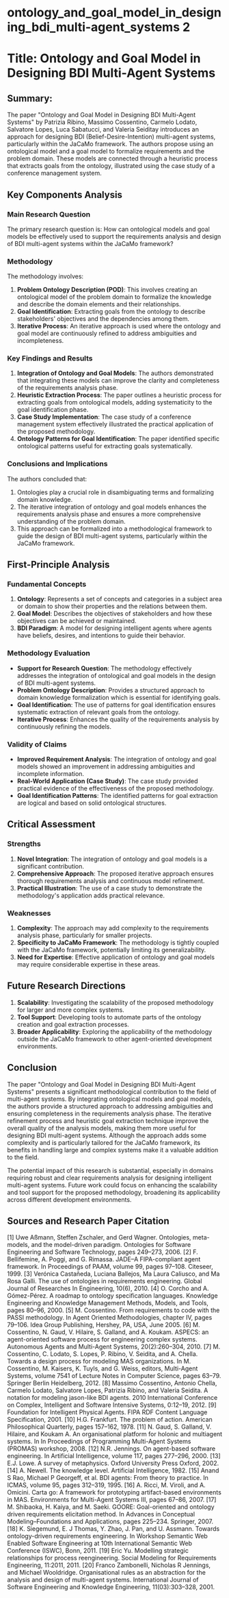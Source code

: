 # ontology_and_goal_model_in_designing_bdi_multi-agent_systems 2

# Title: Ontology and Goal Model in Designing BDI Multi-Agent Systems

## Summary:
The paper "Ontology and Goal Model in Designing BDI Multi-Agent Systems" by Patrizia Ribino, Massimo Cossentino, Carmelo Lodato, Salvatore Lopes, Luca Sabatucci, and Valeria Seiditay introduces an approach for designing BDI (Belief-Desire-Intention) multi-agent systems, particularly within the JaCaMo framework. The authors propose using an ontological model and a goal model to formalize requirements and the problem domain. These models are connected through a heuristic process that extracts goals from the ontology, illustrated using the case study of a conference management system.

## Key Components Analysis

### Main Research Question
The primary research question is: How can ontological models and goal models be effectively used to support the requirements analysis and design of BDI multi-agent systems within the JaCaMo framework?

### Methodology

The methodology involves:
1. **Problem Ontology Description (POD)**: This involves creating an ontological model of the problem domain to formalize the knowledge and describe the domain elements and their relationships.
2. **Goal Identification**: Extracting goals from the ontology to describe stakeholders' objectives and the dependencies among them.
3. **Iterative Process**: An iterative approach is used where the ontology and goal model are continuously refined to address ambiguities and incompleteness.

### Key Findings and Results

1. **Integration of Ontology and Goal Models**: The authors demonstrated that integrating these models can improve the clarity and completeness of the requirements analysis phase.
2. **Heuristic Extraction Process**: The paper outlines a heuristic process for extracting goals from ontological models, adding systematicity to the goal identification phase.
3. **Case Study Implementation**: The case study of a conference management system effectively illustrated the practical application of the proposed methodology.
4. **Ontology Patterns for Goal Identification**: The paper identified specific ontological patterns useful for extracting goals systematically.

### Conclusions and Implications

The authors concluded that:
1. Ontologies play a crucial role in disambiguating terms and formalizing domain knowledge.
2. The iterative integration of ontology and goal models enhances the requirements analysis phase and ensures a more comprehensive understanding of the problem domain.
3. This approach can be formalized into a methodological framework to guide the design of BDI multi-agent systems, particularly within the JaCaMo framework.

## First-Principle Analysis

### Fundamental Concepts

1. **Ontology**: Represents a set of concepts and categories in a subject area or domain to show their properties and the relations between them.
2. **Goal Model**: Describes the objectives of stakeholders and how these objectives can be achieved or maintained.
3. **BDI Paradigm**: A model for designing intelligent agents where agents have beliefs, desires, and intentions to guide their behavior.

### Methodology Evaluation

- **Support for Research Question**: The methodology effectively addresses the integration of ontological and goal models in the design of BDI multi-agent systems.
- **Problem Ontology Description**: Provides a structured approach to domain knowledge formalization which is essential for identifying goals.
- **Goal Identification**: The use of patterns for goal identification ensures systematic extraction of relevant goals from the ontology.
- **Iterative Process**: Enhances the quality of the requirements analysis by continuously refining the models.

### Validity of Claims

- **Improved Requirement Analysis**: The integration of ontology and goal models showed an improvement in addressing ambiguities and incomplete information.
- **Real-World Application (Case Study)**: The case study provided practical evidence of the effectiveness of the proposed methodology.
- **Goal Identification Patterns**: The identified patterns for goal extraction are logical and based on solid ontological structures.

## Critical Assessment

### Strengths

1. **Novel Integration**: The integration of ontology and goal models is a significant contribution.
2. **Comprehensive Approach**: The proposed iterative approach ensures thorough requirements analysis and continuous model refinement.
3. **Practical Illustration**: The use of a case study to demonstrate the methodology's application adds practical relevance.

### Weaknesses

1. **Complexity**: The approach may add complexity to the requirements analysis phase, particularly for smaller projects.
2. **Specificity to JaCaMo Framework**: The methodology is tightly coupled with the JaCaMo framework, potentially limiting its generalizability.
3. **Need for Expertise**: Effective application of ontology and goal models may require considerable expertise in these areas.

## Future Research Directions

1. **Scalability**: Investigating the scalability of the proposed methodology for larger and more complex systems.
2. **Tool Support**: Developing tools to automate parts of the ontology creation and goal extraction processes.
3. **Broader Applicability**: Exploring the applicability of the methodology outside the JaCaMo framework to other agent-oriented development environments.

## Conclusion

The paper "Ontology and Goal Model in Designing BDI Multi-Agent Systems" presents a significant methodological contribution to the field of multi-agent systems. By integrating ontological models and goal models, the authors provide a structured approach to addressing ambiguities and ensuring completeness in the requirements analysis phase. The iterative refinement process and heuristic goal extraction technique improve the overall quality of the analysis models, making them more useful for designing BDI multi-agent systems. Although the approach adds some complexity and is particularly tailored for the JaCaMo framework, its benefits in handling large and complex systems make it a valuable addition to the field.

The potential impact of this research is substantial, especially in domains requiring robust and clear requirements analysis for designing intelligent multi-agent systems. Future work could focus on enhancing the scalability and tool support for the proposed methodology, broadening its applicability across different development environments.

## Sources and Research Paper Citation
[1] Uwe Aßmann, Steffen Zschaler, and Gerd Wagner. Ontologies, meta-models, and the model-driven paradigm. Ontologies for Software Engineering and Software Technology, pages 249–273, 2006.
[2] F. Bellifemine, A. Poggi, and G. Rimassa. JADE–A FIPA-compliant agent framework. In Proceedings of PAAM, volume 99, pages 97–108. Citeseer, 1999.
[3] Verónica Castañeda, Luciana Ballejos, Ma Laura Caliusco, and Ma Rosa Galli. The use of ontologies in requirements engineering. Global Journal of Researches In Engineering, 10(6), 2010.
[4] O. Corcho and A. Gómez-Pérez. A roadmap to ontology specification languages. Knowledge Engineering and Knowledge Management Methods, Models, and Tools, pages 80–96, 2000.
[5] M. Cossentino. From requirements to code with the PASSI methodology. In Agent Oriented Methodologies, chapter IV, pages 79–106. Idea Group Publishing, Hershey, PA, USA, June 2005.
[6] M. Cossentino, N. Gaud, V. Hilaire, S. Galland, and A. Koukam. ASPECS: an agent-oriented software process for engineering complex systems. Autonomous Agents and Multi-Agent Systems, 20(2):260–304, 2010.
[7] M. Cossentino, C. Lodato, S. Lopes, P. Ribino, V. Seidita, and A. Chella. Towards a design process for modeling MAS organizations. In M. Cossentino, M. Kaisers, K. Tuyls, and G. Weiss, editors, Multi-Agent Systems, volume 7541 of Lecture Notes in Computer Science, pages 63–79. Springer Berlin Heidelberg, 2012.
[8] Massimo Cossentino, Antonio Chella, Carmelo Lodato, Salvatore Lopes, Patrizia Ribino, and Valeria Seidita. A notation for modeling jason-like BDI agents. 2010 International Conference on Complex, Intelligent and Software Intensive Systems, 0:12–19, 2012.
[9] Foundation for Intelligent Physical Agents. FIPA RDF Content Language Specification, 2001.
[10] H.G. Frankfurt. The problem of action. American Philosophical Quarterly, pages 157–162, 1978.
[11] N. Gaud, S. Galland, V. Hilaire, and Koukam A. An organisational platform for holonic and multiagent systems. In In Proceedings of Programming Multi-Agent Systems (PROMAS) workshop, 2008.
[12] N.R. Jennings. On agent-based software engineering. In Artificial Intelligence, volume 117, pages 277–296, 2000.
[13] E.J. Lowe. A survey of metaphysics. Oxford University Press Oxford, 2002.
[14] A. Newell. The knowledge level. Artificial Intelligence, 1982.
[15] Anand S Rao, Michael P Georgeff, et al. BDI agents: From theory to practice. In ICMAS, volume 95, pages 312–319, 1995.
[16] A. Ricci, M. Viroli, and A. Omicini. Carta go: A framework for prototyping artifact-based environments in MAS. Environments for Multi-Agent Systems III, pages 67–86, 2007.
[17] M. Shibaoka, H. Kaiya, and M. Saeki. GOORE: Goal-oriented and ontology driven requirements elicitation method. In Advances in Conceptual Modeling–Foundations and Applications, pages 225–234. Springer, 2007.
[18] K. Siegemund, E. J Thomas, Y. Zhao, J. Pan, and U. Assmann. Towards ontology-driven requirements engineering. In Workshop Semantic Web Enabled Software Engineering at 10th International Semantic Web Conference (ISWC), Bonn, 2011.
[19] Eric Yu. Modelling strategic relationships for process reengineering. Social Modeling for Requirements Engineering, 11:2011, 2011.
[20] Franco Zambonelli, Nicholas R Jennings, and Michael Wooldridge. Organisational rules as an abstraction for the analysis and design of multi-agent systems. International Journal of Software Engineering and Knowledge Engineering, 11(03):303–328, 2001.